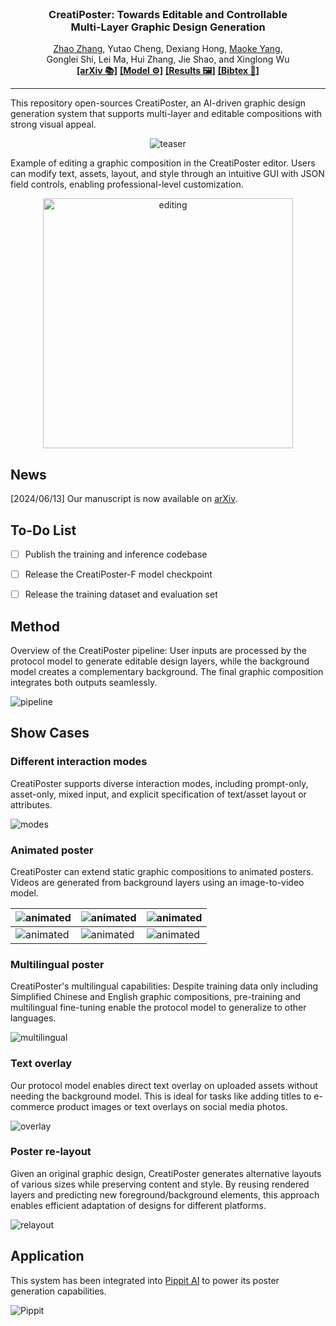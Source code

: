 <!-- PROJECT LOGO -->
<br />

<h3 align="center">CreatiPoster: Towards Editable and Controllable<br>Multi-Layer Graphic Design Generation</h3>
<p align="center">
  <a href="https://zhaozhang.net/">Zhao Zhang</a>, Yutao Cheng, Dexiang Hong, <a href="https://dblp.org/pid/210/5108.html">Maoke Yang</a>,<br>
  Gonglei Shi, Lei Ma, Hui Zhang, Jie Shao, and Xinglong Wu<br>
  <a href="#"><strong>[arXiv 📚]</strong></a> 
  <a href="#"><strong>[Model ⚙️]</strong></a> 
  <a href="#"><strong>[Results 🖼️]</strong></a> 
  <a href="#bib"><strong>[Bibtex 🔗]</strong></a>
</p>


***
This repository open-sources CreatiPoster, an AI-driven graphic design generation system that supports multi-layer and editable compositions with strong visual appeal.

<p align="center"> <img src=".repo/teaser.jpg" alt="teaser"/></p>

Example of editing a graphic composition in the CreatiPoster editor. Users can modify text, assets, layout, and style through an intuitive GUI with JSON field controls, enabling professional-level customization.
<p align="center"> <img src=".repo/editing.png" alt="editing" width="400" /></p>




## News
[2024/06/13] Our manuscript is now available on <a href="#">arXiv</a>.

## To-Do List
- [ ] Publish the training and inference codebase
- [ ] Release the CreatiPoster-F model checkpoint
- [ ] Release the training dataset and evaluation set


## Method
Overview of the CreatiPoster pipeline: User inputs are processed by the protocol model to generate editable design layers, while the background model creates a complementary background. The final graphic composition integrates both outputs seamlessly.

![pipeline](.repo/pipeline.png)


## Show Cases

### Different interaction modes
CreatiPoster supports diverse interaction modes, including prompt-only, asset-only, mixed input, and explicit specification of text/asset layout or attributes.

![modes](.repo/interaction.png)

### Animated poster
CreatiPoster can extend static graphic compositions to animated posters. Videos are generated from background layers using an image-to-video model.


![animated](.repo/man.gif) | ![animated](.repo/sheep.gif) | ![animated](.repo/snow.gif) 
--- | --- | --- 
![animated](.repo/sea.gif) | ![animated](.repo/cat.gif) | ![animated](.repo/face.gif) |



### Multilingual poster
CreatiPoster's multilingual capabilities: Despite training data only including Simplified Chinese and English graphic compositions, pre-training and multilingual fine-tuning enable the protocol model to generalize to other languages.

![multilingual](.repo/multilingual.png)

### Text overlay
Our protocol model enables direct text overlay on uploaded assets without needing the background model. This is ideal for tasks like adding titles to e-commerce product images or text overlays on social media photos.

![overlay](.repo/overlaying.png)

### Poster re-layout
Given an original graphic design, CreatiPoster generates alternative layouts of various sizes while preserving content and style. By reusing rendered layers and predicting new foreground/background elements, this approach enables efficient adaptation of designs for different platforms.

![relayout](.repo/relayout.png)



## Application
This system has been integrated into [Pippit AI](http://pippit.capcut.com) to power its poster generation capabilities. 

![Pippit](.repo/pippit_f2d.gif)



